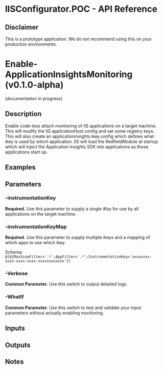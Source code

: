 # IISConfigurator.POC - API Reference

## Disclaimer
This is a prototype application. 
We do not recommend using this on your production environments.

# Enable-ApplicationInsightsMonitoring (v0.1.0-alpha)

(documentation in progress)

## Description

Enable code-less attach monitoring of IIS applications on a target machine.
This will modify the IIS applicationHost.config and set some registry keys.
This will also create an applicationinsights.ikey.config which defines what ikey is used by which application.
IIS will load the RedfieldModule at startup which will inject the Application Insights SDK into applications as those applications start up.

## Examples

## Parameters 

### -instrumentationKey
**Required.** Use this parameter to supply a single iKey for use by all applications on the target machine.

### -instrumentationKeyMap
**Required.** Use this parameter to supply multiple ikeys and a mapping of which apps to use which ikey.

Schema: `@(@{MachineFilter='.*';AppFilter='.*';InstrumentationKey='xxxxxxxx-xxxx-xxxx-xxxx-xxxxxxxxxxxx'})`

### -Verbose
**Common Parameter.** Use this switch to output detailed logs.

### -WhatIf 
**Common Parameter.** Use this switch to test and validate your input parameters without actually enabling monitoring.

## Inputs

## Outputs

## Notes
